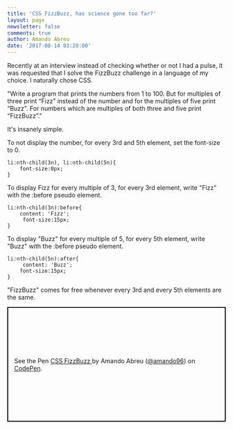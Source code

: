```yaml
---
title: 'CSS FizzBuzz, has science gone too far?'
layout: page
newsletter: false
comments: true
author: Amando Abreu
date: '2017-08-14 03:28:00'
---
```

Recently at an interview instead of checking whether or not I had a pulse, it was requested that I solve the FizzBuzz challenge in a language of my choice. I naturally chose CSS.

"Write a program that prints the numbers from 1 to 100. But for multiples of three print “Fizz” instead of the number and for the multiples of five print “Buzz”. For numbers which are multiples of both three and five print “FizzBuzz”."

It's insanely simple.

To not display the number, for every 3rd and 5th element, set the font-size to 0.

```
li:nth-child(3n), li:nth-child(5n){    font-size:0px;}
```

To display Fizz for every multiple of 3, for every 3rd element, write "Fizz" with the :before pseudo element.

```
li:nth-child(3n):before{    content: 'Fizz';     font-size:15px;}
```

To display "Buzz" for every multiple of 5, for every 5th element, write "Buzz" with the :before pseudo element.

```
li:nth-child(5n):after{     content: 'Buzz';    font-size:15px;}
```

"FizzBuzz" comes for free whenever every 3rd and every 5th elements are the same.

<p class="codepen" data-height="265" data-theme-id="0" data-default-tab="html,result" data-user="amando96" data-slug-hash="ygxJGx" style="height: 265px; box-sizing: border-box; display: flex; align-items: center; justify-content: center; border: 2px solid black; margin: 1em 0; padding: 1em;" data-pen-title="CSS FizzBuzz ">
  <span>See the Pen <a href="https://codepen.io/amando96/pen/ygxJGx/">
  CSS FizzBuzz </a> by Amando Abreu (<a href="https://codepen.io/amando96">@amando96</a>)
  on <a href="https://codepen.io">CodePen</a>.</span>
</p>
<script async src="https://static.codepen.io/assets/embed/ei.js"></script>
